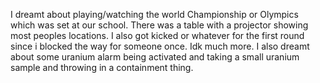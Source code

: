 I dreamt about playing/watching the world Championship or Olympics which was set at our school. There was a table with a projector showing most peoples locations.
I also got kicked or whatever for the first round since i blocked the way for someone once. Idk much more.
I also dreamt about some uranium alarm being activated and taking a small uranium sample and throwing in a containment thing.